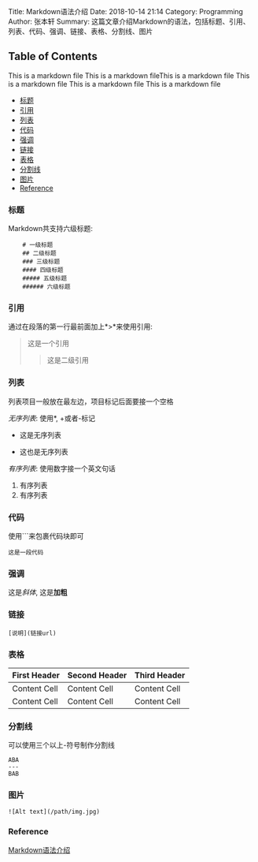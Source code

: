 Title: Markdown语法介绍
Date: 2018-10-14 21:14
Category: Programming
Author: 张本轩
Summary: 这篇文章介绍Markdown的语法，包括标题、引用、列表、代码、强调、链接、表格、分割线、图片

## Table of Contents

This is a markdown file This is a markdown fileThis is a markdown file This is a markdown file This is a markdown file This is a markdown file

* [标题](#标题)
* [引用](#引用)
* [列表](#列表)
* [代码](#代码)
* [强调](#强调)
* [链接](#链接)
* [表格](#表格)
* [分割线](#分割线)
* [图片](#图片)
* [Reference](#Reference)

### 标题

Markdown共支持六级标题:

```
    # 一级标题
    ## 二级标题
    ### 三级标题
    #### 四级标题
    ##### 五级标题
    ###### 六级标题
```

### 引用

通过在段落的第一行最前面加上*>*来使用引用:

> 这是一个引用
> > 这是二级引用

### 列表

列表项目一般放在最左边，项目标记后面要接一个空格

*无序列表*: 使用*, +或者-标记

+ 这是无序列表
- 这也是无序列表

*有序列表*: 使用数字接一个英文句话

1. 有序列表
2. 有序列表

### 代码

使用```来包裹代码块即可

```
这是一段代码
```

### 强调

这是*斜体*, 这是**加粗**

### 链接

```
[说明](链接url)
```

### 表格

First Header | Second Header | Third Header
------------ | ------------- | ------------
Content Cell | Content Cell  | Content Cell
Content Cell | Content Cell  | Content Cell

### 分割线

可以使用三个以上-符号制作分割线

```
ABA
---
BAB
```

### 图片

```
![Alt text](/path/img.jpg)
```

### Reference

[Markdown语法介绍](https://coding.net/help/doc/project/markdown.html)
